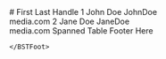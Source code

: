 ﻿<BSTable IsResponsive="true" IsStriped="true">
    <BSTHead>
        <BSTR>
            <BSTD>#</BSTD>
            <BSTD>First</BSTD>
            <BSTD>Last</BSTD>
            <BSTD>Handle</BSTD>
        </BSTR>
    </BSTHead>
    <BSTBody>
        <BSTR>
            <BSTD>1</BSTD>
            <BSTD>John</BSTD>
            <BSTD>Doe</BSTD>
            <BSTD>JohnDoe <br/>media.com</BSTD>
        </BSTR>
        <BSTR>
            <BSTD>2</BSTD>
            <BSTD>Jane</BSTD>
            <BSTD>Doe</BSTD>
            <BSTD>JaneDoe <br/>media.com</BSTD>
        </BSTR>
    </BSTBody>
    <BSTFoot>
        <BSTR>
            <BSTD ColSpan="4">Spanned Table Footer Here</BSTD>
        </BSTR>

    </BSTFoot>
</BSTable>
